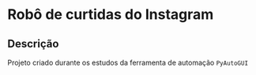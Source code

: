 # Robô de curtidas do Instagram

## Descrição
Projeto criado durante os estudos da ferramenta de automação `PyAutoGUI`
